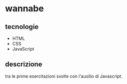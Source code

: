 # wannabe
## tecnologie
* HTML
* CSS
* JavaScript
## descrizione
tra le prime esercitazioni svolte con l'ausilio di Javascript.
